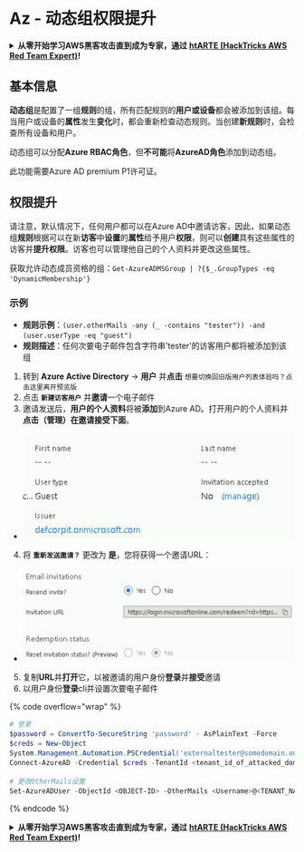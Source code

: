 # Az - 动态组权限提升

<details>

<summary><strong>从零开始学习AWS黑客攻击直到成为专家，通过</strong> <a href="https://training.hacktricks.xyz/courses/arte"><strong>htARTE (HackTricks AWS Red Team Expert)</strong></a><strong>!</strong></summary>

支持HackTricks的其他方式：

* 如果您想在**HackTricks中看到您的公司广告**或**下载HackTricks的PDF版本**，请查看[**订阅计划**](https://github.com/sponsors/carlospolop)！
* 获取[**官方PEASS & HackTricks商品**](https://peass.creator-spring.com)
* 发现[**PEASS家族**](https://opensea.io/collection/the-peass-family)，我们独家的[**NFTs系列**](https://opensea.io/collection/the-peass-family)
* **加入** 💬 [**Discord群组**](https://discord.gg/hRep4RUj7f) 或 [**telegram群组**](https://t.me/peass) 或在 **Twitter** 🐦 上**关注**我 [**@carlospolopm**](https://twitter.com/carlospolopm)**。**
* **通过向** [**HackTricks**](https://github.com/carlospolop/hacktricks) 和 [**HackTricks Cloud**](https://github.com/carlospolop/hacktricks-cloud) github仓库提交PR来分享您的黑客技巧。**

</details>

## 基本信息

**动态组**是配置了一组**规则**的组，所有匹配规则的**用户或设备**都会被添加到该组。每当用户或设备的**属性**发生**变化**时，都会重新检查动态规则。当创建**新规则**时，会检查所有设备和用户。

动态组可以分配**Azure RBAC角色**，但**不可能**将**AzureAD角色**添加到动态组。

此功能需要Azure AD premium P1许可证。

## 权限提升

请注意，默认情况下，任何用户都可以在Azure AD中邀请访客，因此，如果动态组**规则**根据可以在新**访客**中**设置**的**属性**给予用户**权限**，则可以**创建**具有这些属性的访客并**提升权限**。访客也可以管理他自己的个人资料并更改这些属性。

获取允许动态成员资格的组：`Get-AzureADMSGroup | ?{$_.GroupTypes -eq 'DynamicMembership'}`

### 示例

* **规则示例**：`(user.otherMails -any (_ -contains "tester")) -and (user.userType -eq "guest")`
* **规则描述**：任何次要电子邮件包含字符串'tester'的访客用户都将被添加到该组

1. 转到 **Azure Active Directory** -> **用户** 并**点击** `想要切换回旧版用户列表体验吗？点击这里离开预览版`
2. 点击 **`新建访客用户`** 并**邀请**一个电子邮件
3. 邀请发送后，**用户的个人资料**将被**添加**到Azure AD。打开用户的个人资料并**点击（管理）在邀请接受下面**。
* ![](<../../.gitbook/assets/image (87) (1).png>)
4. 将 **`重新发送邀请？`** 更改为 **是**，您将获得一个邀请URL：
* ![](<../../.gitbook/assets/image (11) (1) (2) (1).png>)
5. 复制**URL**并**打开**它，以被邀请的用户身份**登录**并**接受**邀请
6.  以用户身份**登录**cli并设置次要电子邮件

{% code overflow="wrap" %}
```powershell
# 登录
$password = ConvertTo-SecureString 'password' - AsPlainText -Force
$creds = New-Object
System.Management.Automation.PSCredential('externaltester@somedomain.onmicrosoft.com', $Password)
Connect-AzureAD -Credential $creds -TenantId <tenant_id_of_attacked_domain>

# 更改OtherMails设置
Set-AzureADUser -ObjectId <OBJECT-ID> -OtherMails <Username>@<TENANT_NAME>.onmicrosoft.com -Verbose
```
{% endcode %}

<details>

<summary><strong>从零开始学习AWS黑客攻击直到成为专家，通过</strong> <a href="https://training.hacktricks.xyz/courses/arte"><strong>htARTE (HackTricks AWS Red Team Expert)</strong></a><strong>!</strong></summary>

支持HackTricks的其他方式：

* 如果您想在**HackTricks中看到您的公司广告**或**下载HackTricks的PDF版本**，请查看[**订阅计划**](https://github.com/sponsors/carlospolop)！
* 获取[**官方PEASS & HackTricks商品**](https://peass.creator-spring.com)
* 发现[**PEASS家族**](https://opensea.io/collection/the-peass-family)，我们独家的[**NFTs系列**](https://opensea.io/collection/the-peass-family)
* **加入** 💬 [**Discord群组**](https://discord.gg/hRep4RUj7f) 或 [**telegram群组**](https://t.me/peass) 或在 **Twitter** 🐦 上**关注**我 [**@carlospolopm**](https://twitter.com/carlospolopm)**。**
* **通过向** [**HackTricks**](https://github.com/carlospolop/hacktricks) 和 [**HackTricks Cloud**](https://github.com/carlospolop/hacktricks-cloud) github仓库提交PR来分享您的黑客技巧。**

</details>
